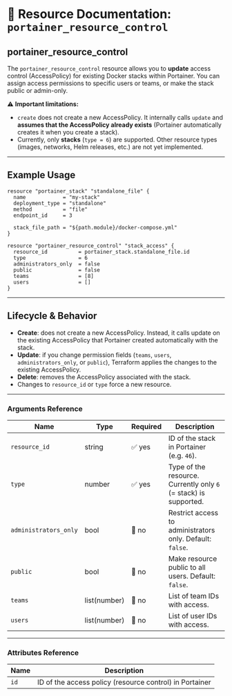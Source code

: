 # 🔐 **Resource Documentation: `portainer_resource_control`**

## portainer_resource_control

The `portainer_resource_control` resource allows you to **update** access control (AccessPolicy) for existing Docker stacks within Portainer.
You can assign access permissions to specific users or teams, or make the stack public or admin-only.

⚠️ **Important limitations:**

* `create` does not create a new AccessPolicy. It internally calls `update` and **assumes that the AccessPolicy already exists** (Portainer automatically creates it when you create a stack).
* Currently, only **stacks** (`type = 6`) are supported. Other resource types (images, networks, Helm releases, etc.) are not yet implemented.

---

## Example Usage

```hcl
resource "portainer_stack" "standalone_file" {
  name            = "my-stack"
  deployment_type = "standalone"
  method          = "file"
  endpoint_id     = 3

  stack_file_path = "${path.module}/docker-compose.yml"
}

resource "portainer_resource_control" "stack_access" {
  resource_id          = portainer_stack.standalone_file.id
  type                 = 6
  administrators_only  = false
  public               = false
  teams                = [8]
  users                = []
}
```
---

## Lifecycle & Behavior

* **Create**: does not create a new AccessPolicy. Instead, it calls update on the existing AccessPolicy that Portainer created automatically with the stack.
* **Update**: if you change permission fields (`teams`, `users`, `administrators_only`, or `public`), Terraform applies the changes to the existing AccessPolicy.
* **Delete**: removes the AccessPolicy associated with the stack.
* Changes to `resource_id` or `type` force a new resource.

---

### Arguments Reference

| Name                  | Type         | Required | Description                                                      |
| --------------------- | ------------ | -------- | ---------------------------------------------------------------- |
| `resource_id`         | string       | ✅ yes    | ID of the stack in Portainer (e.g. `46`).                       |
| `type`                | number       | ✅ yes    | Type of the resource. Currently only `6` (= stack) is supported.|
| `administrators_only` | bool         | 🚫 no    | Restrict access to administrators only. Default: `false`.        |
| `public`              | bool         | 🚫 no    | Make resource public to all users. Default: `false`.             |
| `teams`               | list(number) | 🚫 no    | List of team IDs with access.                                    |
| `users`               | list(number) | 🚫 no    | List of user IDs with access.                                    |

---

### Attributes Reference

| Name | Description                                             |
| ---- | ------------------------------------------------------- |
| `id` | ID of the access policy (resource control) in Portainer |
